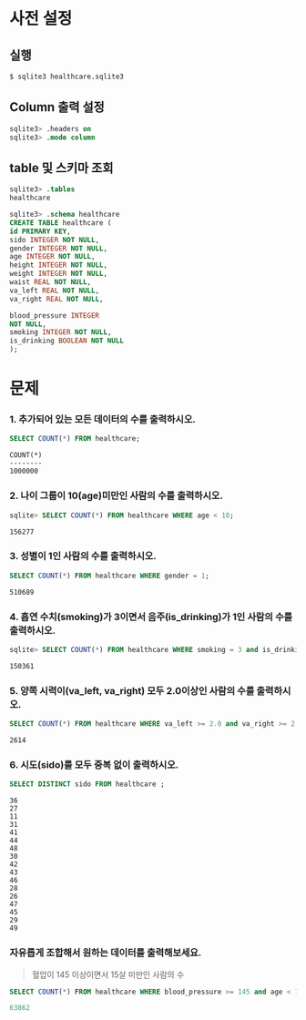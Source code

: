 # 사전 설정

## 실행

```bash
$ sqlite3 healthcare.sqlite3 
```

## Column 출력 설정

```sql
sqlite3> .headers on 
sqlite3> .mode column
```

## table 및 스키마 조회

```sql
sqlite3> .tables
healthcare

sqlite3> .schema healthcare
CREATE TABLE healthcare (
id PRIMARY KEY,        
sido INTEGER NOT NULL, 
gender INTEGER NOT NULL,
age INTEGER NOT NULL,  
height INTEGER NOT NULL,
weight INTEGER NOT NULL,
waist REAL NOT NULL,   
va_left REAL NOT NULL, 
va_right REAL NOT NULL,

blood_pressure INTEGER 
NOT NULL,
smoking INTEGER NOT NULL,
is_drinking BOOLEAN NOT NULL
);
```

# 문제

### 1. 추가되어 있는 모든 데이터의 수를 출력하시오.

```sql
SELECT COUNT(*) FROM healthcare;
```

```
COUNT(*)
--------
1000000
```

### 2. 나이 그룹이 10(age)미만인 사람의 수를 출력하시오.

```sql
sqlite> SELECT COUNT(*) FROM healthcare WHERE age < 10;
```

```
156277  
```

### 3. 성별이 1인 사람의 수를 출력하시오.

```sql
SELECT COUNT(*) FROM healthcare WHERE gender = 1;
```

```
510689 
```

### 4. 흡연 수치(smoking)가 3이면서 음주(is_drinking)가 1인 사람의 수를 출력하시오.

```sql
sqlite> SELECT COUNT(*) FROM healthcare WHERE smoking = 3 and is_drinking = 1;
```

```
150361
```

### 5. 양쪽 시력이(va_left, va_right) 모두 2.0이상인 사람의 수를 출력하시오.

```sql
SELECT COUNT(*) FROM healthcare WHERE va_left >= 2.0 and va_right >= 2.0;
```

```
2614 
```

### 6. 시도(sido)를 모두 중복 없이 출력하시오.

```sql
SELECT DISTINCT sido FROM healthcare ;
```

```
36  
27  
11  
31  
41  
44  
48  
30  
42  
43  
46  
28  
26  
47  
45  
29  
49  
```

### 자유롭게 조합해서 원하는 데이터를 출력해보세요.

> 혈압이 145 이상이면서 15살 미만인 사람의 수

```sql
SELECT COUNT(*) FROM healthcare WHERE blood_pressure >= 145 and age < 15;
```

```sql
63862 
```


